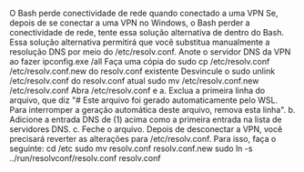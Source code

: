 O Bash perde conectividade de rede quando conectado a uma VPN
Se, depois de se conectar a uma VPN no Windows, o Bash perder a conectividade de rede, 
tente essa solução alternativa de dentro do Bash. Essa solução alternativa permitirá que você substitua manualmente a resolução DNS por meio do /etc/resolv.conf.
Anote o servidor DNS da VPN ao fazer ipconfig.exe /all
Faça uma cópia do sudo cp /etc/resolv.conf /etc/resolv.conf.new do resolv.conf existente
Desvincule o sudo unlink /etc/resolv.conf do resolv.conf atual
sudo mv /etc/resolv.conf.new /etc/resolv.conf
Abra /etc/resolv.conf e
a. Exclua a primeira linha do arquivo, que diz "# Este arquivo foi gerado automaticamente pelo WSL. Para interromper a geração automática deste arquivo, remova esta linha".
b. Adicione a entrada DNS de (1) acima como a primeira entrada na lista de servidores DNS.
c. Feche o arquivo.
Depois de desconectar a VPN, você precisará reverter as alterações para /etc/resolv.conf. Para isso, faça o seguinte:
cd /etc
sudo mv resolv.conf resolv.conf.new
sudo ln -s ../run/resolvconf/resolv.conf resolv.conf
